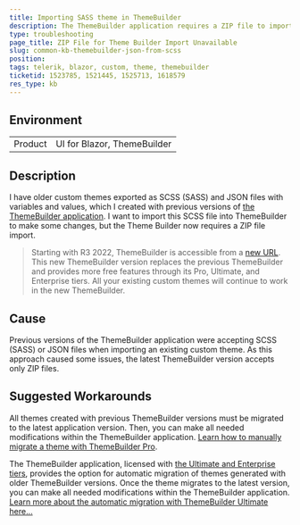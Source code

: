 ```yaml
---
title: Importing SASS theme in ThemeBuilder
description: The ThemeBuilder application requires a ZIP file to import a theme. Here is how to create it if you don't have it.
type: troubleshooting
page_title: ZIP File for Theme Builder Import Unavailable
slug: common-kb-themebuilder-json-from-scss
position: 
tags: telerik, blazor, custom, theme, themebuilder
ticketid: 1523785, 1521445, 1525713, 1618579
res_type: kb
---
```


## Environment
<table>
	<tbody>
		<tr>
			<td>Product</td>
			<td>UI for Blazor, ThemeBuilder</td>
		</tr>
	</tbody>
</table>


## Description

I have older custom themes exported as  SCSS (SASS) and JSON files with variables and values, which I created with previous versions of [the ThemeBuilder application](https://themebuilderapp.telerik.com). I want to import this SCSS file into ThemeBuilder to make some changes, but the Theme Builder now requires a ZIP file import.

> Starting with R3 2022, ThemeBuilder is accessible from a [new URL](https://themebuilderapp.telerik.com). This new ThemeBuilder version replaces the previous ThemeBuilder and provides more free features through its Pro, Ultimate, and Enterprise tiers. All your existing custom themes will continue to work in the new ThemeBuilder.  

## Cause

Previous versions of the ThemeBuilder application were accepting SCSS (SASS) or JSON files when importing an existing custom theme. As this approach caused some issues, the latest ThemeBuilder version accepts only ZIP files.

## Suggested Workarounds

All themes created with previous ThemeBuilder versions must be migrated to the latest application version. Then, you can make all needed modifications within the ThemeBuilder application. [Learn how to manually migrate a theme with ThemeBuilder Pro](https://docs.telerik.com/themebuilder/web-app/migrating-projects).

The ThemeBuilder application, licensed with [the Ultimate and Enterprise tiers](https://www.telerik.com/themebuilder/pricing), provides the option for automatic migration of themes generated with older ThemeBuilder versions. Once the theme migrates to the latest version, you can make all needed modifications within the ThemeBuilder application. [Learn more about the automatic migration with ThemeBuilder Ultimate here...](https://docs.telerik.com/themebuilder/web-app/automatic-migrations)

